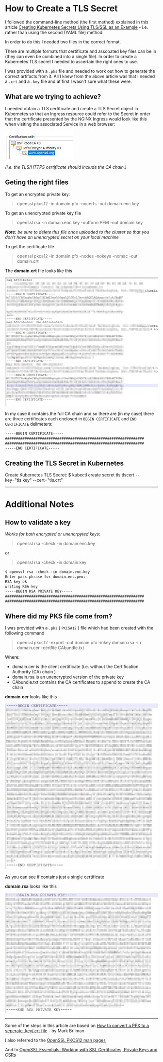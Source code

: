 ﻿# How to Create a TLS Secret

I followed the command-line method (the first method) explained in this article [Creating Kubernetes Secrets Using TLS/SSL as an Example](https://shocksolution.com/2018/12/14/creating-kubernetes-secrets-using-tls-ssl-as-an-example/) - i.e. rather than using the second (YAML file) method.

In order to do this I needed two files in the correct format.

There are multiple formats that certificate and asscoated key files can be in (they can even be combined into a single file). In order to create a Kubernetes TLS secret I needed to ascertain the right ones to use.

I was provided with a `.pks` file and needed to work out how to generate the correct artifacts from it. All I knew from the above article was that I needed a `.crt` and a `.key` file and at first I wasn't sure what these were.

## What are we trying to achieve?

I needed obtain a TLS certificate and create a TLS Secret object in Kubernetes so that an Ingress resource could refer to the Secret in order that the certificate presented by the NGINX Ingress would look like this when visiting the associated Service in a web browser:

![Image](cert-path.png?raw=true)

_(i.e. the TLS/HTTPS certificate should include the CA chain.)_

## Geting the right files

To get an encrypted private key:
> openssl pkcs12 -in domain.pfx -nocerts -out domain.enc.key

To get an unencrypted private key file
> openssl rsa -in domain.enc.key -outform PEM -out domain.key

_**Note:** be sure to delete this file once uploaded to the cluster so that you don't have an unencrypted secret on your local machine_

To get the certificate file
> openssl pkcs12 -in domain.pfx -nodes -nokeys -nomac -out domain.crt

The **domain.crt** file looks like this

![Image](domain.crt.png?raw=true)

In my case it contains the full CA chain and so there are (in my case) there are three certificates each enclosed in `BEGIN CERTIFICATE` and `END CERTIFICATE` delimeters:

```
-----BEGIN CERTIFICATE-----
################################################################
################################################################
-----END CERTIFICATE-----
```


## Creating the TLS Secret in Kubernetes

Create Kubernetes TLS Secret:
$ kubectl create secret tls tlscert --key="tls.key" --cert="tls.crt"

---

# Additional Notes

## How to validate a key

_Works for both encrypted or unencrpyted keys_:

> openssl rsa -check -in domain.enc.key

or

> openssl rsa -check -in domain.key

```
$ openssl rsa -check -in domain.enc.key
Enter pass phrase for domain.enc.pem:
RSA key ok
writing RSA key
-----BEGIN RSA PRIVATE KEY-----
################################################################
################################################################
```

## Where did my PKS file come from?

I was provided with a `.pks` ( `PKCS#12` ) file which had been created with the following command

> openssl pkcs12 -export -out domain.pfx -inkey domain.rsa -in domain.cer -certfile CAbundle.txt

Where:

 - domain.cer is the client certificate (i.e. without the Certification Authority (CA) chain )
 - domain.rsa is an unencrypted version of the private key
 - CAbundle.txt contains the CA certificates to append to create the CA chain

**domain.cer** looks like this

![Image](domain.cer.png?raw=true)

As you can see if contains just a single certificate

**domain.rsa** looks like this

![Image](domain.rsa.png?raw=true)

---
Some of the steps in this article are based on [How to convert a PFX to a seperate .key/.crt file](https://www.markbrilman.nl/2011/08/howto-convert-a-pfx-to-a-seperate-key-crt-file/) - by Mark Brilman

I also referred to the [OpenSSL PKCS12 man pages](https://www.openssl.org/docs/manmaster/man1/openssl-pkcs12.html)

And to [OpenSSL Essentials: Working with SSL Certificates, Private Keys and CSRs](https://www.digitalocean.com/community/tutorials/openssl-essentials-working-with-ssl-certificates-private-keys-and-csrs#convert-certificate-formats)
